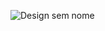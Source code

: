 ![Design sem nome](https://user-images.githubusercontent.com/54338596/223266426-a230ff02-cb44-4e71-af5b-9ed4928e6aab.png)
